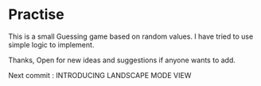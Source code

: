 # Practise

This is a small Guessing game based on random values. 
I have tried to use simple logic to implement.

Thanks, Open for new ideas and suggestions if anyone wants to add.


Next commit : INTRODUCING LANDSCAPE MODE VIEW
